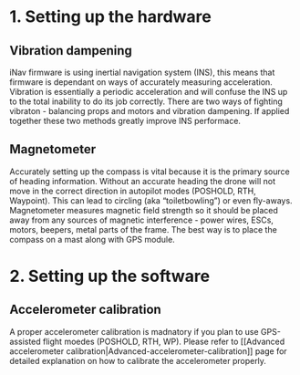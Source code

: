 # 1. Setting up the hardware

## Vibration dampening
iNav firmware is using inertial navigation system (INS), this means that firmware is dependant on ways of accurately measuring acceleration. Vibration is essentially a periodic acceleration and will confuse the INS up to the total inability to do its job correctly. There are two ways of fighting vibraton - balancing props and motors and vibration dampening. If applied together these two methods greatly improve INS performace.

## Magnetometer
Accurately setting up the compass is vital because it is the primary source of heading information. Without an accurate heading the drone will not move in the correct direction in autopilot modes (POSHOLD, RTH, Waypoint). This can lead to circling (aka “toiletbowling”) or even fly-aways.
Magnetometer measures magnetic field strength so it should be placed away from any sources of magnetic interference - power wires, ESCs, motors, beepers, metal parts of the frame. The best way is to place the compass on a mast along with GPS module.

# 2. Setting up the software
## Accelerometer calibration
A proper accelerometer calibration is madnatory if you plan to use GPS-assisted flight moedes (POSHOLD, RTH, WP). Please refer to [[Advanced accelerometer calibration|Advanced-accelerometer-calibration]] page for detailed explanation on how to calibrate the accelerometer properly.

